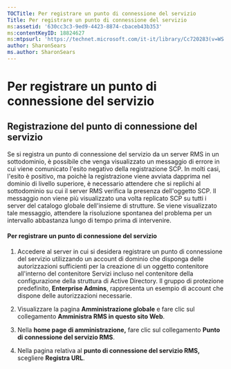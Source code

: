 ```yaml
---
TOCTitle: Per registrare un punto di connessione del servizio
Title: Per registrare un punto di connessione del servizio
ms:assetid: '630cc3c3-9ed9-4423-8874-cbaceb43b353'
ms:contentKeyID: 18824627
ms:mtpsurl: 'https://technet.microsoft.com/it-it/library/Cc720283(v=WS.10)'
author: SharonSears
ms.author: SharonSears
---
```


Per registrare un punto di connessione del servizio
===================================================

Registrazione del punto di connessione del servizio
---------------------------------------------------

Se si registra un punto di connessione del servizio da un server RMS in un sottodominio, è possibile che venga visualizzato un messaggio di errore in cui viene comunicato l'esito negativo della registrazione SCP. In molti casi, l'esito è positivo, ma poichè la registrazione viene avviata dapprima nel dominio di livello superiore, è necessario attendere che si replichi al sottodominio su cui il server RMS verifica la presenza dell'oggetto SCP. Il messaggio non viene più visualizzato una volta replicato SCP su tutti i server del catalogo globale dell'insieme di strutture. Se viene visualizzato tale messaggio, attendere la risoluzione spontanea del problema per un intervallo abbastanza lungo di tempo prima di intervenire.

#### Per registrare un punto di connessione del servizio

1.  Accedere al server in cui si desidera registrare un punto di connessione del servizio utilizzando un account di dominio che disponga delle autorizzazioni sufficienti per la creazione di un oggetto contenitore all'interno del contenitore Servizi incluso nel contenitore della configurazione della struttura di Active Directory. Il gruppo di protezione predefinito, **Enterprise Admins**, rappresenta un esempio di account che dispone delle autorizzazioni necessarie.

2.  Visualizzare la pagina **Amministrazione globale** e fare clic sul collegamento **Amministra RMS in questo sito Web**.

3.  Nella **home page di amministrazione,** fare clic sul collegamento **Punto di connessione del servizio RMS**.

4.  Nella pagina relativa al **punto di connessione del servizio RMS,** scegliere **Registra URL**.
